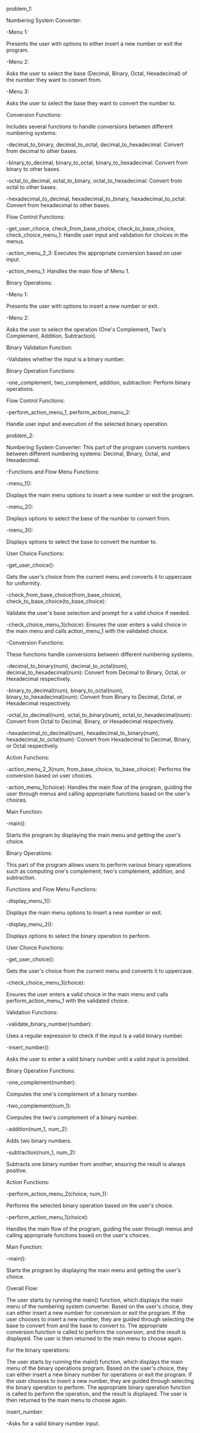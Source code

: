 problem_1:

Numbering System Converter:

-Menu 1:

   Presents the user with options to either insert a new number or exit the program.
   
-Menu 2: 

   Asks the user to select the base (Decimal, Binary, Octal, Hexadecimal) of the number they want to convert from.
   
-Menu 3: 

   Asks the user to select the base they want to convert the number to.


 
Conversion Functions: 

 Includes several functions to handle conversions between different numbering systems:
 
   -decimal_to_binary, decimal_to_octal, decimal_to_hexadecimal: Convert from decimal to other bases.
  
   -binary_to_decimal, binary_to_octal, binary_to_hexadecimal: Convert from binary to other bases.
  
   -octal_to_decimal, octal_to_binary, octal_to_hexadecimal: Convert from octal to other bases.
  
   -hexadecimal_to_decimal, hexadecimal_to_binary, hexadecimal_to_octal: Convert from hexadecimal to other bases.

  
Flow Control Functions:

   -get_user_choice, check_from_base_choice, check_to_base_choice, check_choice_menu_1: Handle user input and validation for choices in the menus.
 
   -action_menu_2_3: Executes the appropriate conversion based on user input.
 
   -action_menu_1: Handles the main flow of Menu 1.


 
Binary Operations:

 -Menu 1:
 
   Presents the user with options to insert a new number or exit.


 -Menu 2:
 
  Asks the user to select the operation (One's Complement, Two's Complement, Addition, Subtraction).


Binary Validation Function:

   -Validates whether the input is a binary number.



Binary Operation Functions:

   -one_complement, two_complement, addition, subtraction: Perform binary operations.

 
Flow Control Functions:

   -perform_action_menu_1, perform_action_menu_2:
   
   Handle user input and execution of the selected binary operation.















problem_2:




Numbering System Converter:
   This part of the program converts numbers between different numbering systems: Decimal, Binary, Octal, and Hexadecimal.

-Functions and Flow
   Menu Functions:

   -menu_1():
   
   Displays the main menu options to insert a new number or exit the program.
    
   -menu_2(): 
   
   Displays options to select the base of the number to convert from.
   
   -menu_3(): 
   
   Displays options to select the base to convert the number to.

   
   
User Choice Functions:

  -get_user_choice():  
  
   Gets the user's choice from the current menu and converts it to uppercase for uniformity.
   
-check_from_base_choice(from_base_choice), check_to_base_choice(to_base_choice): 

Validate the user's base selection and prompt for a valid choice if needed.

-check_choice_menu_1(choice):
Ensures the user enters a valid choice in the main menu and calls action_menu_1 with the validated choice.

-Conversion Functions:

These functions handle conversions between different numbering systems.

-decimal_to_binary(num), decimal_to_octal(num), decimal_to_hexadecimal(num): Convert from Decimal to Binary, Octal, or Hexadecimal respectively.

-binary_to_decimal(num), binary_to_octal(num), binary_to_hexadecimal(num): Convert from Binary to Decimal, Octal, or Hexadecimal respectively.

-octal_to_decimal(num), octal_to_binary(num), octal_to_hexadecimal(num): Convert from Octal to Decimal, Binary, or Hexadecimal respectively.

-hexadecimal_to_decimal(num), hexadecimal_to_binary(num), hexadecimal_to_octal(num): Convert from Hexadecimal to Decimal, Binary, or Octal respectively.



Action Functions:

-action_menu_2_3(num, from_base_choice, to_base_choice): Performs the conversion based on user choices.

-action_menu_1(choice): Handles the main flow of the program, guiding the user through menus and calling appropriate functions based on the user's choices.



Main Function:

-main():

Starts the program by displaying the main menu and getting the user's choice.

Binary Operations:

This part of the program allows users to perform various binary operations such as computing one's complement, two's complement, addition, and subtraction.


Functions and Flow
Menu Functions:

-display_menu_1():

Displays the main menu options to insert a new number or exit.

-display_menu_2(): 

Displays options to select the binary operation to perform.



User Choice Functions:

-get_user_choice(): 

Gets the user's choice from the current menu and converts it to uppercase.

-check_choice_menu_1(choice): 

Ensures the user enters a valid choice in the main menu and calls perform_action_menu_1 with the validated choice.



Validation Functions:

-validate_binary_number(number):

Uses a regular expression to check if the input is a valid binary number.

-insert_number(): 

Asks the user to enter a valid binary number until a valid input is provided.



Binary Operation Functions:

-one_complement(number):

Computes the one's complement of a binary number.

-two_complement(num_1):

Computes the two's complement of a binary number.

-addition(num_1, num_2):

Adds two binary numbers.

-subtraction(num_1, num_2):

Subtracts one binary number from another, ensuring the result is always positive.




Action Functions:


-perform_action_menu_2(choice, num_1): 

Performs the selected binary operation based on the user's choice.

-perform_action_menu_1(choice): 

Handles the main flow of the program, guiding the user through menus and calling appropriate functions based on the user's choices.



Main Function:

-main():

Starts the program by displaying the main menu and getting the user's choice.


Overall Flow:

The user starts by running the main() function, which displays the main menu of the numbering system converter.
Based on the user's choice, they can either insert a new number for conversion or exit the program.
If the user chooses to insert a new number, they are guided through selecting the base to convert from and the base to convert to.
The appropriate conversion function is called to perform the conversion, and the result is displayed.
The user is then returned to the main menu to choose again.



For the binary operations:

The user starts by running the main() function, which displays the main menu of the binary operations program.
Based on the user's choice, they can either insert a new binary number for operations or exit the program.
If the user chooses to insert a new number, they are guided through selecting the binary operation to perform.
The appropriate binary operation function is called to perform the operation, and the result is displayed.
The user is then returned to the main menu to choose again.

 
insert_number: 

 -Asks for a valid binary number input.
